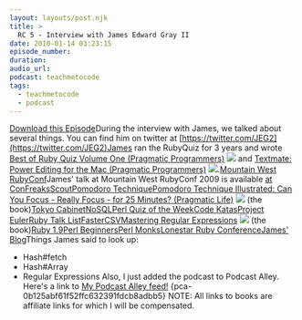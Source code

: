 ```yaml
---
layout: layouts/post.njk
title: >
  RC 5 - Interview with James Edward Gray II
date: 2010-01-14 03:23:15
episode_number:
duration:
audio_url:
podcast: teachmetocode
tags:
  - teachmetocode
  - podcast
---
```


[Download this Episode](https://media.libsyn.com/media/charlesmaxwood/railscoach005.mp3)During the interview with James, we talked about several things. You can find him on twitter at [https://twitter.com/JEG2](https://twitter.com/JEG2)James ran the RubyQuiz for 3 years and wrote [Best of Ruby Quiz Volume One (Pragmatic Programmers)](https://www.amazon.com/gp/product/0976694077?ie=UTF8&tag=chamaxwoo-20&linkCode=as2&camp=1789&creative=9325&creativeASIN=0976694077) ![](https://www.assoc-amazon.com/e/ir?t=chamaxwoo-20&l=as2&o=1&a=0976694077) and [Textmate: Power Editing for the Mac (Pragmatic Programmers)](https://www.amazon.com/gp/product/097873923X?ie=UTF8&tag=chamaxwoo-20&linkCode=as2&camp=1789&creative=9325&creativeASIN=097873923X) ![](https://www.assoc-amazon.com/e/ir?t=chamaxwoo-20&l=as2&o=1&a=097873923X).<!--more-->[Mountain West RubyConf](https://mtnwestrubyconf.org)James' talk at Mountain West RubyConf 2009 is available [at ConFreaks](https://mwrc2009.confreaks.com/13-mar-2009-10-30-littlebigruby-james-edward-grey-ii.html)[Scout](https://scoutapp.com/)[Pomodoro Technique](https://www.pomodorotechnique.com/)[Pomodoro Technique Illustrated: Can You Focus - Really Focus - for 25 Minutes? (Pragmatic Life)](https://www.amazon.com/gp/product/1934356506?ie=UTF8&tag=chamaxwoo-20&linkCode=as2&camp=1789&creative=9325&creativeASIN=1934356506) ![](https://www.assoc-amazon.com/e/ir?t=chamaxwoo-20&l=as2&o=1&a=1934356506) (the book)[Tokyo Cabinet](https://1978th.net/)[NoSQL](https://en.wikipedia.org/wiki/NoSQL)[Perl Quiz of the Week](https://perl.plover.com/qotw/)[Code Katas](https://codekata.pragprog.com/)[Project Euler](https://projecteuler.net)[Ruby Talk List](https://www.ruby-lang.org/en/community/mailing-lists/)[FasterCSV](https://fastercsv.rubyforge.org/)[Mastering Regular Expressions](https://www.amazon.com/gp/product/0596528124?ie=UTF8&tag=chamaxwoo-20&linkCode=as2&camp=1789&creative=9325&creativeASIN=0596528124) ![](https://www.assoc-amazon.com/e/ir?t=chamaxwoo-20&l=as2&o=1&a=0596528124) (the book)[Ruby 1.9](https://www.ruby-lang.org/en/news/2009/12/07/ruby-1-9-1-p376-is-released/)[Perl Beginners](https://perl-begin.org/)[Perl Monks](https://www.perlmonks.org/)[Lonestar Ruby Conference](https://www.lonestarrubyconf.com)[James' Blog](https://blog.grayproductions.net/)Things James said to look up:

- Hash#fetch
- Hash#Array
- Regular Expressions
  Also, I just added the podcast to Podcast Alley. Here's a link to [My Podcast Alley feed!](https://www.podcastalley.com/) {pca-0b125abf61f52ffc632391fdcb8adbb5} NOTE: All links to books are affiliate links for which I will be compensated.
